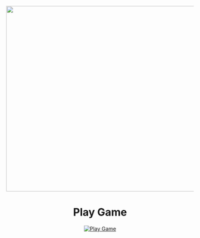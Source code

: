 <p align="center">
  <img src="file:///C:/Users/Prince%20Chauhan/OneDrive/Desktop/OneDrive/Desktop/new-pic-pr-2.png" width="800" height="500">
</p>

<div style="text-align: center;">
  <h1>Play Game</h1>
  <a href="https://chprince11.github.io/zat.am/048-fs">
    <img src="https://img.icons8.com/color/96/000000/play--v1.png" alt="Play Game">
  </a>
</div>


